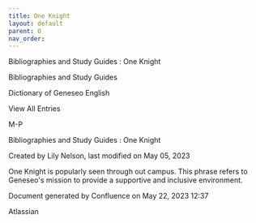 ```yaml
---
title: One Knight
layout: default
parent: O
nav_order:
---
```


Bibliographies and Study Guides : One Knight

Bibliographies and Study Guides

Dictionary of Geneseo English

View All Entries

M-P

Bibliographies and Study Guides : One Knight

Created by  Lily Nelson, last modified on May 05, 2023

One Knight is popularly seen through out campus. This phrase refers to Geneseo's mission to provide a supportive and inclusive environment. 

Document generated by Confluence on May 22, 2023 12:37

Atlassian
